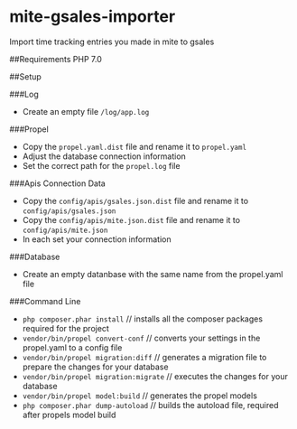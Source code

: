 # mite-gsales-importer
Import time tracking entries you made in mite to gsales

##Requirements
PHP 7.0

##Setup

###Log
- Create an empty file `/log/app.log`


###Propel
- Copy the `propel.yaml.dist` file and rename it to `propel.yaml`
- Adjust the database connection information
- Set the correct path for the `propel.log` file

###Apis Connection Data
- Copy the `config/apis/gsales.json.dist` file and rename it to `config/apis/gsales.json`
- Copy the `config/apis/mite.json.dist` file and rename it to `config/apis/mite.json`
- In each set your connection information

###Database
- Create an empty datanbase with the same name from the propel.yaml file

###Command Line
- `php composer.phar install` // installs all the composer packages required for the project
- `vendor/bin/propel convert-conf` // converts your settings in the propel.yaml to a config file
- `vendor/bin/propel migration:diff` // generates a migration file to prepare the changes for your database
- `vendor/bin/propel migration:migrate` // executes the changes for your database
- `vendor/bin/propel model:build` // generates the propel models
- `php composer.phar dump-autoload` // builds the autoload file, required after propels model build

